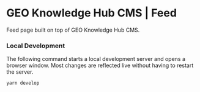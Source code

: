 # GEO Knowledge Hub CMS | Feed

Feed page built on top of GEO Knowledge Hub CMS.

### Local Development

The following command starts a local development server and opens a browser window. Most changes are reflected live without having to restart the server.

```
yarn develop
```
